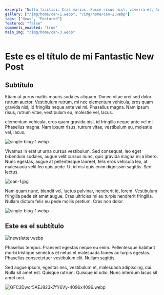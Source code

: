 ```yaml
---
excerpt: "Nulla facilisi. Cras varius. Fusce risus nisl, viverra et, tempor et, pretium in, sapien. Etiam rhoncus. Curabitur ullamcorper ultricies nisi."
gallery: ["/img/home/can-1.webp", "/img/home/can-2.webp"]
tags: ["News", "Featured"]
featured: "false"
comments_enabled: "true"
main_img: "/img/home/can-3.webp"
---
```

# Este es el título de mi Fantastic New Post

## Subtítulo

Etiam ut purus mattis mauris sodales aliquam. Donec vitae orci sed dolor rutrum auctor. Vestibulum rutrum, mi nec elementum vehicula, eros quam gravida nisl, id fringilla neque ante vel mi. Phasellus magna. Nam ipsum risus, rutrum vitae, vestibulum eu, molestie vel, lacus.

elementum vehicula, eros quam gravida nisl, id fringilla neque ante vel mi. Phasellus magna. Nam ipsum risus, rutrum vitae, vestibulum eu, molestie vel, lacus.

![single-blog-1.webp](../../public/img/home/single-blog-1.webp)

Vivamus in erat ut urna cursus vestibulum. Sed consequat, leo eget bibendum sodales, augue velit cursus nunc, quis gravida magna mi a libero. Nunc egestas, augue at pellentesque laoreet, felis eros vehicula leo, at malesuada velit leo quis pede. Ut id nisl quis enim dignissim sagittis. Sed lectus.

![can-1.jpg](../../public/img/home/can-1.jpg)

Nam quam nunc, blandit vel, luctus pulvinar, hendrerit id, lorem. Vestibulum fringilla pede sit amet augue. Cras ultricies mi eu turpis hendrerit fringilla. Nullam dictum felis eu pede mollis pretium. Cras non dolor.

![single-blog-1.webp](../../public/img/home/single-blog-1.webp)

## Este es el subtítulo

![newsletter.webp](/img/home/newsletter.webp)

Phasellus tempus. Praesent egestas neque eu enim. Pellentesque habitant morbi tristique senectus et netus et malesuada fames ac turpis egestas. Phasellus consectetuer vestibulum elit. Nullam sagittis.

Sed augue ipsum, egestas nec, vestibulum et, malesuada adipiscing, dui. Nulla sit amet est. Quisque rutrum. Quisque id odio. Nunc interdum lacus sit amet orci.

![GFC3Dwcr5AEJ823k7fY6Vy-4096x4096.webp](/img/home/GFC3Dwcr5AEJ823k7fY6Vy-4096x4096.webp)
